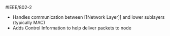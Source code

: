 #IEEE/802-2
- Handles communication between [[Network Layer]] and lower sublayers (typically MAC)
- Adds Control Information to help deliver packets to node
